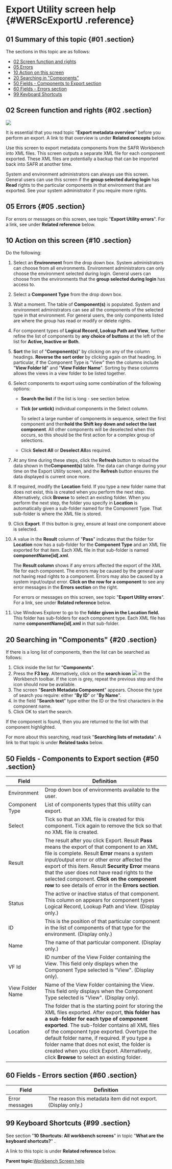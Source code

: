 # Export Utility screen help {#WERScExportU .reference}

## 01 Summary of this topic {#01 .section}

The sections in this topic are as follows:

-   [02 Screen function and rights](WERScExportU.md#02)
-   [05 Errors](WERScExportU.md#05)
-   [10 Action on this screen](WERScExportU.md#10)
-   [20 Searching in "Components"](WERScExportU.md#20)
-   [50 Fields - Components to Export section](WERScExportU.md#50)
-   [60 Fields - Errors section](WERScExportU.md#60)
-   [99 Keyboard Shortcuts](WERScExportU.md#99)

## 02 Screen function and rights {#02 .section}

![](images/Export_Utility_01.gif)

It is essential that you read topic "**Export metadata overview**" before you perform an export. A link to that overview is under **Related concepts** below.

Use this screen to export metadata components from the SAFR Workbench into XML files. This screen outputs a separate XML file for each component exported. These XML files are potentially a backup that can be imported back into SAFR at another time.

System and environment administrators can always use this screen. General users can use this screen if the **group selected during login** has **Read** rights to the particular components in that environment that are exported. See your system administrator if you require more rights.

## 05 Errors {#05 .section}

For errors or messages on this screen, see topic "**Export Utility errors**". For a link, see under **Related reference** below.

## 10 Action on this screen {#10 .section}

Do the following:

1.  Select an **Environment** from the drop down box. System administrators can choose from all environments. Environment administrators can only choose the environment selected during login. General users can choose from the environments that the **group selected during login** has access to.
2.  Select a **Component Type** from the drop down box.
3.  Wait a moment. The table of **Component\(s\)** is populated. System and environment administrators can see all the components of the selected type in that environment. For general users, the only components listed are where the group has read or modify or delete rights.
4.  For component types of **Logical Record, Lookup Path and View**, further refine the list of components by **any choice of buttons** at the left of the list for **Active, Inactive or Both**.
5.  **Sort** the list of "**Component\(s\)**" by clicking on any of the column headings. **Reverse the sort order** by clicking again on that heading. In particular, if the Component Type is "View" then the columns include "**View Folder Id**" and "**View Folder Name**". Sorting by these columns allows the views in a view folder to be listed together.
6.  Select components to export using some combination of the following options:
    -   **Search the list** if the list is long - see section below.
    -   **Tick \(or untick\)** individual components in the Select column.

        To select a large number of components in sequence, select the first component and then**hold the Shift key down and select the last component**. All other components will be deselected when this occurs, so this should be the first action for a complex group of selections.

    -   Click **Select All** or **Deselect All**as required.
7.  At any time during these steps, click the **Refresh** button to reload the data shown in the**Component\(s\)** table. The data can change during your time on the Export Utility screen, and the **Refresh** button ensures the data displayed is current once more.
8.  If required, modify the **Location** field. If you type a new folder name that does not exist, this is created when you perform the next step. Alternatively, click **Browse** to select an existing folder. When you perform the next step, the folder you specify in **Location** is automatically given a sub-folder named for the Component Type. That sub-folder is where the XML file is stored.
9.  Click **Export**. If this button is grey, ensure at least one component above is selected.
10. A value in the **Result** column of "**Pass**" indicates that the folder for **Location** now has a sub-folder for the **Component Type** and an XML file exported for that item. Each XML file in that sub-folder is named **componentName\[id\[.xml**.

    The **Result column** shows if any errors affected the export of the XML file for each component. The errors may be caused by the general user not having read rights to a component. Errors may also be caused by a system input/output error. **Click on the row for a component** to see any error messages in the **Errors section** on the right.

    For errors or messages on this screen, see topic "**Export Utility errors**". For a link, see under **Related reference** below.

11. Use Windows Explorer to go to the **folder given in the Location field.** This folder has sub-folders for each component type. Each XML file has name **componentName\[id\[.xml** in that sub-folder.

## 20 Searching in "Components" {#20 .section}

If there is a long list of components, then the list can be searched as follows:

1.  Click inside the list for "**Components**".
2.  Press the **F3 key**. Alternatively, click on the **search icon** ![](images/Icon_SearchMetadata_01.gif) in the Workbench toolbar. If the icon is grey, repeat the previous step and the icon should now be available.
3.  The screen "**Search Metadata Component**" appears. Choose the type of search you require: either "**By ID**" or "**By Name**".
4.  In the field "**Search text**" type either the ID or the first characters in the component name.
5.  Click OK to start the search.

If the component is found, then you are returned to the list with that component highlighted.

For more about this searching, read task "**Searching lists of metadata**". A link to that topic is under **Related tasks** below.

## 50 Fields - Components to Export section {#50 .section}

|Field|Definition|
|-----|----------|
|Environment|Drop down box of environments available to the user.|
|Component Type|List of components types that this utility can export.|
|Select|Tick so that an XML file is created for this component. Tick again to remove the tick so that no XML file is created.|
|Result|The result after you click Export. Result **Pass** means the export of that component to an XML file is complete. Result **Error** means a system input/output error or other error affected the export of this item. Result **Security Error** means that the user does not have read rights to the selected component. **Click on the component row** to see details of error in the **Errors section**.|
|Status|The active or inactive status of that component. This column on appears for component types Logical Record, Lookup Path and View. \(Display only.\)|
|ID|This is the position of that particular component in the list of components of that type for the environment. \(Display only.\)|
|Name|The name of that particular component. \(Display only.\)|
|VF Id|ID number of the View Folder containing the View. This field only displays when the Component Type selected is "View". \(Display only\).|
|View Folder Name|Name of the View Folder containing the View. This field only displays when the Component Type selected is "View". \(Display only\).|
|Location|The folder that is the starting point for storing the XML files exported. After export, **this folder has a sub-folder for each type of component exported**. The sub-folder contains all XML files of the component type exported. Overtype the default folder name, if required. If you type a folder name that does not exist, the folder is created when you click Export. Alternatively, click **Browse** to select an existing folder.|

## 60 Fields - Errors section {#60 .section}

|Field|Definition|
|-----|----------|
|Error messages|The reason this metadata item did not export. \(Display only.\)|

## 99 Keyboard Shortcuts {#99 .section}

See section "**10 Shortcuts: All workbench screens**" in topic "**What are the keyboard shortcuts?**" .

A link to this topic is under **Related reference** below.

**Parent topic:**[Workbench Screen help](../html/AAR586WEScreens.md)

